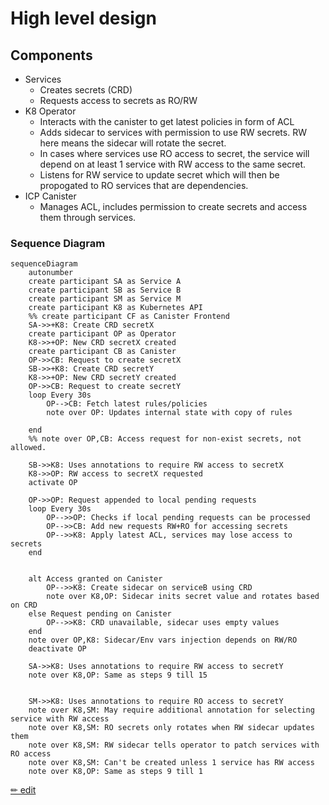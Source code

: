# High level design

## Components

- Services
  - Creates secrets (CRD)
  - Requests access to secrets as RO/RW
- K8 Operator
  - Interacts with the canister to get latest policies in form of ACL
  - Adds sidecar to services with permission to use RW secrets. RW here means the sidecar will rotate the secret.
  - In cases where services use RO access to secret, the service will depend on at least 1 service with RW access to the same secret.
  - Listens for RW service to update secret which will then be propogated to RO services that are dependencies.
- ICP Canister
  - Manages ACL, includes permission to create secrets and access them through services.

### Sequence Diagram

```mermaid
sequenceDiagram
    autonumber
    create participant SA as Service A
    create participant SB as Service B
    create participant SM as Service M
    create participant K8 as Kubernetes API
    %% create participant CF as Canister Frontend
    SA->>+K8: Create CRD secretX
    create participant OP as Operator
    K8->>+OP: New CRD secretX created
    create participant CB as Canister
    OP->>CB: Request to create secretX
    SB->>+K8: Create CRD secretY
    K8->>+OP: New CRD secretY created
    OP->>CB: Request to create secretY
    loop Every 30s
        OP-->CB: Fetch latest rules/policies
        note over OP: Updates internal state with copy of rules

    end
    %% note over OP,CB: Access request for non-exist secrets, not allowed.

    SB->>K8: Uses annotations to require RW access to secretX
    K8->>OP: RW access to secretX requested
    activate OP

    OP->>OP: Request appended to local pending requests
    loop Every 30s
        OP-->>OP: Checks if local pending requests can be processed
        OP-->>CB: Add new requests RW+RO for accessing secrets
        OP-->>K8: Apply latest ACL, services may lose access to secrets
    end


    alt Access granted on Canister
        OP-->>K8: Create sidecar on serviceB using CRD
        note over K8,OP: Sidecar inits secret value and rotates based on CRD
    else Request pending on Canister
        OP-->>K8: CRD unavailable, sidecar uses empty values
    end
    note over OP,K8: Sidecar/Env vars injection depends on RW/RO
    deactivate OP

    SA->>K8: Uses annotations to require RW access to secretY
    note over K8,OP: Same as steps 9 till 15


    SM->>K8: Uses annotations to require RO access to secretY
    note over K8,SM: May require additional annotation for selecting service with RW access
    note over K8,SM: RO secrets only rotates when RW sidecar updates them
    note over K8,SM: RW sidecar tells operator to patch services with RO access
    note over K8,SM: Can't be created unless 1 service has RW access
    note over K8,OP: Same as steps 9 till 1
```

[✏ edit](https://mermaid.live/edit#pako:eNqdVttuIjkQ_ZVSS6N5mE7CJeH2MBIwibRi2UagUTYrXpzuytA7xu613WTYKP--VW03ASZkouUB0ebU8alTVW4_RanOMBpEFv8pUaX4JRffjFgvFdBHlE6rcn2Pxj-nBoVDKIRxeZoXQjlYDEFYWKDZ5CnC8DRutI8bncZN93HTk7hJj3GTkrQpdGhhOPvNgz98eA0_vmH8WKjcOjRwY7RyqDIfshieff78adIbwNhHjudfwCLRuD_hpIRkxpRJgUY4HRya9JgpmQ3gD3w8oPEE2Um28WhfoIclM2IbjwYw5-pYB07XoYE26B-d1H_3tq67Q12_3DDQSa0LuN6g2UK7Yf1aiD-r4m_QpSuQFEgkppRoLwotKVfcQytNvJpYgIV9LTKGQ06FMUpIsI73fczdClJdbEE_eKal8hS78lHF96liFjBMU7QWTMjjQRvCqDP8QfaGXGzMYSCk1I-YnUPNW7nJZn61JEcoAgmXa2XZDSbMDcL8FoTfghYPilFZzQm9BqkFYRb6SqQu33CeyazevypCRRDEi6KgXCmEeKROyRp-ztW3ms2-oyoV43iF6Xey-OEED6RCwT01ptEsvG6LF5LK2iwDRV20C5rffponlcU-X2YMFh_Hs63DopDbujeG499jAlfjbmEt6A9t8Sfj7FHJ97-FdHW56ehS7K1WR5N0qCBMic0zTIVhdFAwgrJSTwPyWptOejG7uAhxucopey8QNkKWpFtlYLhfKJl7YYOUmg0lpVZXtfb-V1ppVkslNiKX4l5ivFNdcnfiunBbv_exRQcjwUxB9sW12lCE4Un7G1PubMiQ1VjWMr-9mCeeIcNXurM6K__HdNwdq6rNFGvkk4_yLyz0weVSQvOKtwsbTt-zYfKuDRfTAUypx-owkWU5c9EovBBXnWxRsjdVJ_t3UXUQ7RI7QU46QsOSl9TldS88rpCtfSleOOzcCtenqF7QDqUkwvCm4RQLwefrbm68tuRtbdRlHx1Pdzjyqa0kO9bcpbgS9s0M36wXo6M4WqNZizyjK8UTry0jThGX0YB-ZsJ8X0ZL9Uw4vlsstiqNBs6UGEfekXD9qBfpzfiX1vuP0eAp-hENzppXjfNOp9lqNxuXvVa332_F0ZbWL7vnl53OZbPRb3d79Gk-x9G_FUXzvN_tNPqd5lW7ddVvdbvtOEIqvzZTfwWqbkK1kOvqH7_x83-2x_or)
